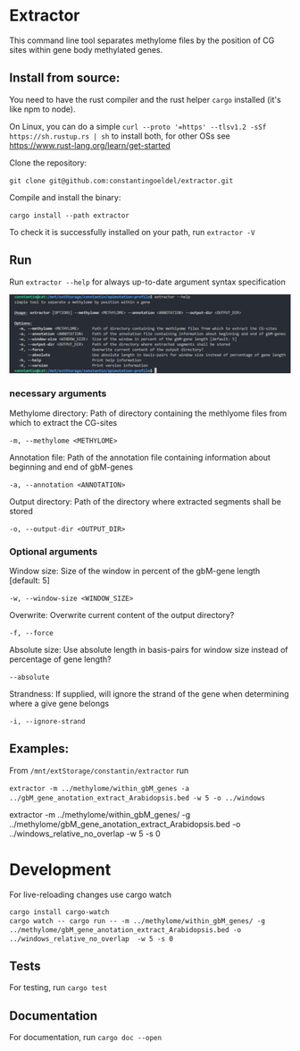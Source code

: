 # Extractor

This command line tool separates methylome files by the position of CG sites within gene body methylated genes. 

## Install from source: 

You need to have the rust compiler and the rust helper `cargo` installed (it's like npm to node).

On Linux, you can do a simple `curl --proto '=https' --tlsv1.2 -sSf https://sh.rustup.rs | sh` to install both, for other OSs see https://www.rust-lang.org/learn/get-started

Clone the repository:

 `git clone git@github.com:constantingoeldel/extractor.git`

Compile and install the binary: 

`cargo install --path extractor`

To check it is successfully installed on your path, run `extractor -V`

## Run

Run `extractor --help` for always up-to-date argument syntax specification

![help options](help.png)

###  necessary arguments

Methylome directory: Path of directory containing the methlyome files from which to extract the CG-sites


`-m, --methylome <METHYLOME>`      


Annotation file:  Path of the annotation file containing information about beginning and end of gbM-genes

`-a, --annotation <ANNOTATION>   `

Output directory: Path of the directory where extracted segments shall be stored

`-o, --output-dir <OUTPUT_DIR>    `

### Optional arguments
Window size: Size of the window in percent of the gbM-gene length [default: 5]

 `-w, --window-size <WINDOW_SIZE>  `

Overwrite: Overwrite current content of the output directory?

 ` -f, --force `

Absolute size: Use absolute length in basis-pairs for window size instead of percentage of gene length?

 `--absolute                   `

Strandness: If supplied, will ignore the strand of the gene when determining where a give gene belongs

`-i, --ignore-strand`


## Examples: 

From `/mnt/extStorage/constantin/extractor` run 

`extractor -m ../methylome/within_gbM_genes -a ../gbM_gene_anotation_extract_Arabidopsis.bed -w 5 -o ../windows `

extractor -m ../methylome/within_gbM_genes/ -g ../methylome/gbM_gene_anotation_extract_Arabidopsis.bed -o ../windows_relative_no_overlap  -w 5 -s 0 

# Development

For live-reloading changes use cargo watch 

```
cargo install cargo-watch
cargo watch -- cargo run -- -m ../methylome/within_gbM_genes/ -g ../methylome/gbM_gene_anotation_extract_Arabidopsis.bed -o ../windows_relative_no_overlap  -w 5 -s 0  
```

## Tests

For testing, run ```cargo test```

## Documentation

For documentation, run ```cargo doc --open```